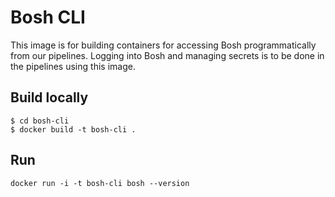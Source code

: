 # Bosh CLI

This image is for building containers for accessing Bosh programmatically from our pipelines. Logging into Bosh and managing secrets is to be done in the pipelines using this image.

## Build locally

```
$ cd bosh-cli
$ docker build -t bosh-cli .
```

## Run

```
docker run -i -t bosh-cli bosh --version
```
